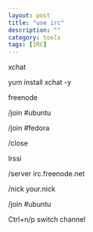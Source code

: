 ```yaml
---
layout: post
title: "use irc"
description: ""
category: tools 
tags: [IRC]
---
```


xchat

yum install xchat -y

freenode

/join #ubuntu

/join #fedora

/close


Irssi

/server irc.freenode.net

/nick your.nick

/join #ubuntu

Ctrl+n/p switch channel

